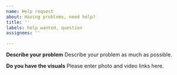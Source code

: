```yaml
---
name: Help request
about: Having problems, need help?
title: ''
labels: help wanted, question
assignees: ''

---
```


**Describe your problem**
Describe your problem as much as possible.

**Do you have the visuals**
Please enter photo and video links here.
